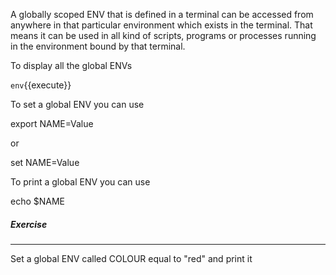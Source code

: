 A globally scoped ENV that is defined in a terminal can be accessed from anywhere in that particular environment which exists in the terminal. That means it can be used in all kind of scripts, programs or processes running in the environment bound by that terminal.

To display all the global ENVs

`env`{{execute}}

To set a global ENV you can use

export NAME=Value

or

set NAME=Value

To print a global ENV you can use

echo $NAME

##### Exercise
________

Set a global ENV called COLOUR equal to "red" and print it
